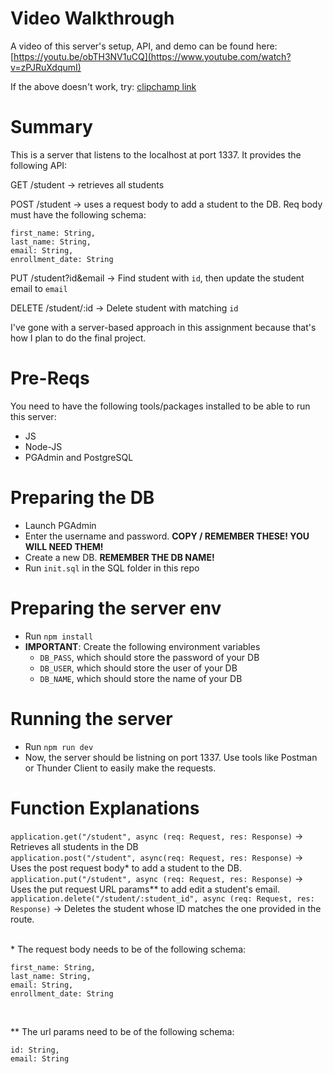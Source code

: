 # Video Walkthrough
A video of this server's setup, API, and demo can be found here:
[https://youtu.be/obTH3NV1uCQ](https://www.youtube.com/watch?v=zPJRuXdqumI)

If the above doesn't work, try:
[clipchamp link](https://clipchamp.com/watch/qr2xwsUvxUq)

# Summary
This is a server that listens to the localhost at port 1337. It provides the following API:

GET /student  -> retrieves all students

POST /student -> uses a request body to add a student to the DB. Req body must have the following schema:

    first_name: String,
    last_name: String, 
    email: String,
    enrollment_date: String
    
PUT /student?id&email -> Find student with `id`, then update the student email to `email`

DELETE /student/:id   -> Delete student with matching `id`

I've gone with a server-based approach in this assignment because that's how I plan to do the final project. 

# Pre-Reqs
You need to have the following tools/packages installed to be able to run this server:
- JS
- Node-JS
- PGAdmin and PostgreSQL

# Preparing the DB
- Launch PGAdmin
- Enter the username and password. **COPY / REMEMBER THESE! YOU WILL NEED THEM!**
- Create a new DB. **REMEMBER THE DB NAME!**
- Run `init.sql` in the SQL folder in this repo

# Preparing the server env
- Run `npm install`
- **IMPORTANT**: Create the following environment variables
    - `DB_PASS`, which should store the password of your DB
    - `DB_USER`, which should store the user of your DB
    - `DB_NAME`, which should store the name of your DB

# Running the server
- Run `npm run dev`
- Now, the server should be listning on port 1337. Use tools like Postman or Thunder Client to easily make the requests.

# Function Explanations
`application.get("/student", async (req: Request, res: Response)` &rarr; Retrieves all students in the DB <br>
`application.post("/student", async(req: Request, res: Response)` &rarr; Uses the post request body* to add a student to the DB. <br>
`application.put("/student", async (req: Request, res: Response)` &rarr; Uses the put request URL params** to add edit a student's email. <br>
`application.delete("/student/:student_id", async (req: Request, res: Response)` &rarr; Deletes the student whose ID matches the one provided in the route. 
<br>
<br>

\* The request body needs to be of the following schema:
```
first_name: String,
last_name: String, 
email: String,
enrollment_date: String
```
<br>

\** The url params need to be of the following schema:
```
id: String,
email: String
```
